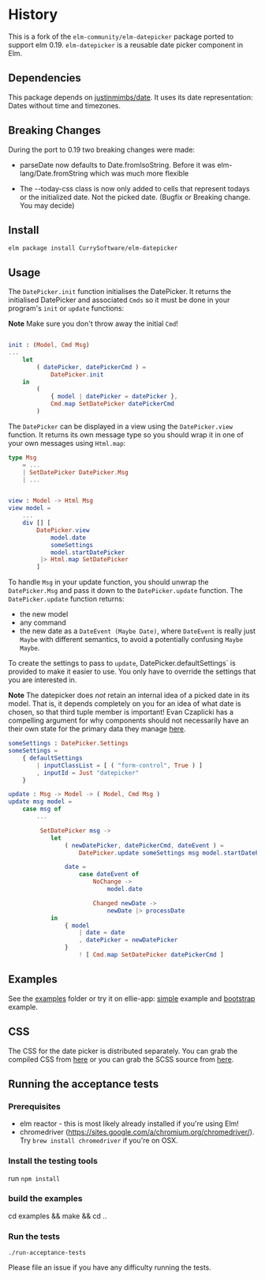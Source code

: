 # History

This is a fork of the `elm-community/elm-datepicker` package ported to support elm 0.19.
`elm-datepicker` is a reusable date picker component in Elm.

## Dependencies

This package depends on [justinmimbs/date](https://github.com/justinmimbs/date).
It uses its date representation: Dates without time and timezones.

## Breaking Changes

During the port to 0.19 two breaking changes were made:


- parseDate now defaults to Date.fromIsoString. Before it was elm-lang/Date.fromString which was much more flexible

- The --today-css class is now only added to cells that represent todays or the initialized date. Not the picked date. (Bugfix or Breaking change. You may decide)



## Install

``` shell
elm package install CurrySoftware/elm-datepicker
```

## Usage

The `DatePicker.init` function initialises the DatePicker. It returns the initialised DatePicker and associated `Cmds` so it must be done in your program's `init` or `update` functions:

**Note** Make sure you don't throw away the initial `Cmd`!

```elm

init : (Model, Cmd Msg)
...
    let
        ( datePicker, datePickerCmd ) =
            DatePicker.init
    in
        (
            { model | datePicker = datePicker },
            Cmd.map SetDatePicker datePickerCmd
        )
```

The `DatePicker` can be displayed in a view using the `DatePicker.view` function. It returns its own
message type so you should wrap it in one of your own messages using `Html.map`:


```elm
type Msg
    = ...
    | SetDatePicker DatePicker.Msg
    | ...


view : Model -> Html Msg
view model =
    ...
    div [] [
        DatePicker.view
            model.date
            someSettings
            model.startDatePicker
         |> Html.map SetDatePicker
        ]

```

To handle `Msg` in your update function, you should unwrap the `DatePicker.Msg` and pass it down to the `DatePicker.update` function. The `DatePicker.update` function returns:

* the new model
* any command
* the new date as a `DateEvent (Maybe Date)`, where `DateEvent` is really just `Maybe` with different semantics, to avoid a potentially confusing `Maybe Maybe`.

To create the settings to pass to `update`, DatePicker.defaultSettings` is provided to make it easier to use. You only have to override the settings that you are interested in.

**Note** The datepicker does _not_ retain an internal idea of a picked date in its model. That is, it depends completely on you for an idea of what date is chosen, so that third tuple member is important! Evan Czaplicki has a compelling argument for why components should not necessarily have an their own state for the primary data they manage [here](https://github.com/evancz/elm-sortable-table#single-source-of-truth).

```elm
someSettings : DatePicker.Settings
someSettings =
    { defaultSettings
        | inputClassList = [ ( "form-control", True ) ]
        , inputId = Just "datepicker"
    }

update : Msg -> Model -> ( Model, Cmd Msg )
update msg model =
    case msg of
        ...

         SetDatePicker msg ->
            let
                ( newDatePicker, datePickerCmd, dateEvent ) =
                    DatePicker.update someSettings msg model.startDatePicker

                date =
                    case dateEvent of
                        NoChange ->
                            model.date

                        Changed newDate ->
                            newDate |> processDate
            in
                { model
                    | date = date
                    , datePicker = newDatePicker
                }
                    ! [ Cmd.map SetDatePicker datePickerCmd ]

```

## Examples

See the [examples][examples] folder or try it on ellie-app: [simple] example and [bootstrap] example.

[examples]: https://github.com/CurrySoftware/elm-datepicker/tree/master/examples
[simple]: https://ellie-app.com/3c5q4kSYVmxa1
[bootstrap]: https://ellie-app.com/3c5sc4yyFwQa1


## CSS

The CSS for the date picker is distributed separately.  You can grab
the compiled CSS from [here][compiled] or you can grab the SCSS source
from [here][scss].

[compiled]: https://github.com/CurrySoftware/elm-datepicker/blob/master/css/elm-datepicker.css
[scss]: https://github.com/CurrySoftware/elm-datepicker/blob/master/css/elm-datepicker.scss


## Running the acceptance tests
### Prerequisites

- elm reactor - this is most likely already installed if you're using Elm!
- chromedriver (https://sites.google.com/a/chromium.org/chromedriver/).
  Try `brew install chromedriver` if you're on OSX.


### Install the testing tools
run `npm install`

### build the examples
cd examples && make && cd ..

### Run the tests
`./run-acceptance-tests`

Please file an issue if you have any difficulty running the tests.
